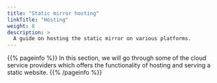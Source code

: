 ```yaml
---
title: "Static mirror hosting"
linkTitle: "Hosting"
weight: 8
description: >
  A guide on hosting the static mirror on various platforms.
---
```


{{% pageinfo %}}
In this section, we will go through some of the cloud service providers which offers the functionality of hosting and serving a static website.
{{% /pageinfo %}}

